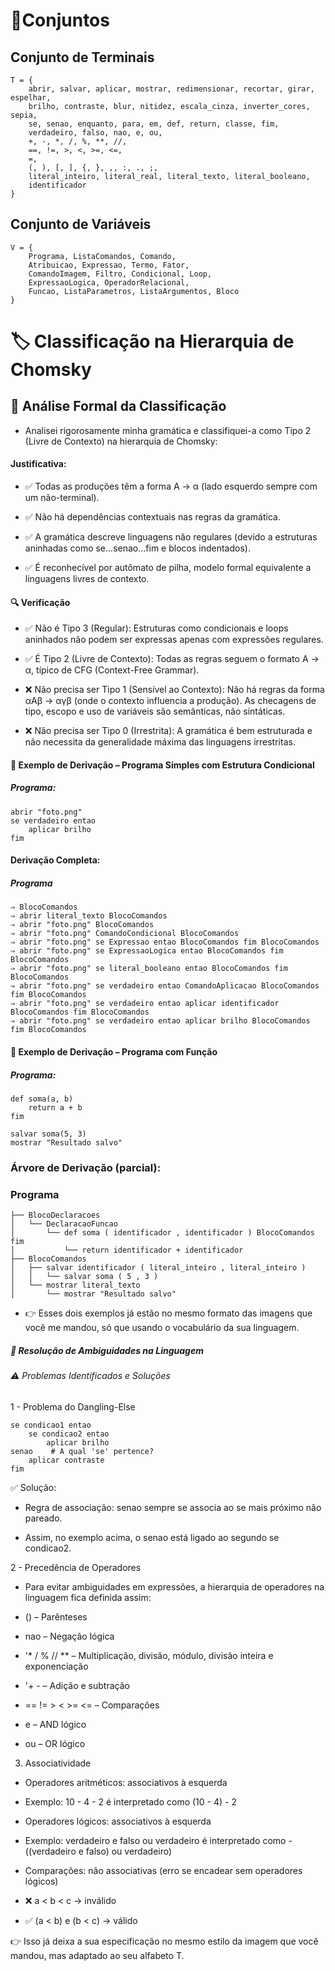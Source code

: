# 🎯Conjuntos
## Conjunto de Terminais

```
T = {
    abrir, salvar, aplicar, mostrar, redimensionar, recortar, girar, espelhar,
    brilho, contraste, blur, nitidez, escala_cinza, inverter_cores, sepia,
    se, senao, enquanto, para, em, def, return, classe, fim,
    verdadeiro, falso, nao, e, ou,
    +, -, *, /, %, **, //,
    ==, !=, >, <, >=, <=,
    =,
    (, ), [, ], {, }, ,, :, ., ;,
    literal_inteiro, literal_real, literal_texto, literal_booleano,
    identificador
}
```

## Conjunto de Variáveis

```
V = {
    Programa, ListaComandos, Comando,
    Atribuicao, Expressao, Termo, Fator,
    ComandoImagem, Filtro, Condicional, Loop,
    ExpressaoLogica, OperadorRelacional,
    Funcao, ListaParametros, ListaArgumentos, Bloco
}
```

# 🏷 Classificação na Hierarquia de Chomsky
## 📖 Análise Formal da Classificação

- Analisei rigorosamente minha gramática e classifiquei-a como Tipo 2 (Livre de Contexto) na hierarquia de Chomsky:

#### Justificativa:

- ✅ Todas as produções têm a forma A → α (lado esquerdo sempre com um não-terminal).

- ✅ Não há dependências contextuais nas regras da gramática.

- ✅ A gramática descreve linguagens não regulares (devido a estruturas aninhadas como se...senao...fim e blocos indentados).

- ✅ É reconhecível por autômato de pilha, modelo formal equivalente a linguagens livres de contexto.

#### 🔍 Verificação

- ✅ Não é Tipo 3 (Regular):
Estruturas como condicionais e loops aninhados não podem ser expressas apenas com expressões regulares.

- ✅ É Tipo 2 (Livre de Contexto):
Todas as regras seguem o formato A → α, típico de CFG (Context-Free Grammar).

- ❌ Não precisa ser Tipo 1 (Sensível ao Contexto):
Não há regras da forma αAβ → αγβ (onde o contexto influencia a produção).
As checagens de tipo, escopo e uso de variáveis são semânticas, não sintáticas.

- ❌ Não precisa ser Tipo 0 (Irrestrita):
A gramática é bem estruturada e não necessita da generalidade máxima das linguagens irrestritas.


#### 📌 Exemplo de Derivação – Programa Simples com Estrutura Condicional

##### Programa:
```
abrir "foto.png"
se verdadeiro entao
    aplicar brilho
fim
```

#### Derivação Completa:
##### Programa
```
⇒ BlocoComandos
⇒ abrir literal_texto BlocoComandos
⇒ abrir "foto.png" BlocoComandos
⇒ abrir "foto.png" ComandoCondicional BlocoComandos
⇒ abrir "foto.png" se Expressao entao BlocoComandos fim BlocoComandos
⇒ abrir "foto.png" se ExpressaoLogica entao BlocoComandos fim BlocoComandos
⇒ abrir "foto.png" se literal_booleano entao BlocoComandos fim BlocoComandos
⇒ abrir "foto.png" se verdadeiro entao ComandoAplicacao BlocoComandos fim BlocoComandos
⇒ abrir "foto.png" se verdadeiro entao aplicar identificador BlocoComandos fim BlocoComandos
⇒ abrir "foto.png" se verdadeiro entao aplicar brilho BlocoComandos fim BlocoComandos
```

#### 📌 Exemplo de Derivação – Programa com Função
##### Programa:
```
def soma(a, b)
    return a + b
fim
```
```
salvar soma(5, 3)
mostrar "Resultado salvo"
```

### Árvore de Derivação (parcial):
### Programa
```
├── BlocoDeclaracoes
│   └── DeclaracaoFuncao
│       └── def soma ( identificador , identificador ) BlocoComandos fim
│           └── return identificador + identificador
├── BlocoComandos
│   ├── salvar identificador ( literal_inteiro , literal_inteiro )
│   │   └── salvar soma ( 5 , 3 )
│   └── mostrar literal_texto
│       └── mostrar "Resultado salvo"
```

- 👉 Esses dois exemplos já estão no mesmo formato das imagens que você me mandou, só que usando o vocabulário da sua linguagem.

##### 📌 Resolução de Ambiguidades na Linguagem
###### ⚠️ Problemas Identificados e Soluções

1 - Problema do Dangling-Else
```
se condicao1 entao
    se condicao2 entao
        aplicar brilho
senao    # A qual 'se' pertence?
    aplicar contraste
fim
```

✅ Solução:

- Regra de associação: senao sempre se associa ao se mais próximo não pareado.

- Assim, no exemplo acima, o senao está ligado ao segundo se condicao2.

2 - Precedência de Operadores

- Para evitar ambiguidades em expressões, a hierarquia de operadores na linguagem fica definida assim:

- () – Parênteses

- nao – Negação lógica

-  '* / % // ** – Multiplicação, divisão, módulo, divisão inteira e exponenciação

- '+ - – Adição e subtração

- == != > < >= <= – Comparações

- e – AND lógico

- ou – OR lógico

3. Associatividade

- Operadores aritméticos: associativos à esquerda

- Exemplo: 10 - 4 - 2 é interpretado como (10 - 4) - 2

- Operadores lógicos: associativos à esquerda

- Exemplo: verdadeiro e falso ou verdadeiro é interpretado como - ((verdadeiro e falso) ou verdadeiro)

- Comparações: não associativas (erro se encadear sem operadores lógicos)

- ❌ a < b < c → inválido

- ✅ (a < b) e (b < c) → válido

👉 Isso já deixa a sua especificação no mesmo estilo da imagem que você mandou, mas adaptado ao seu alfabeto T.